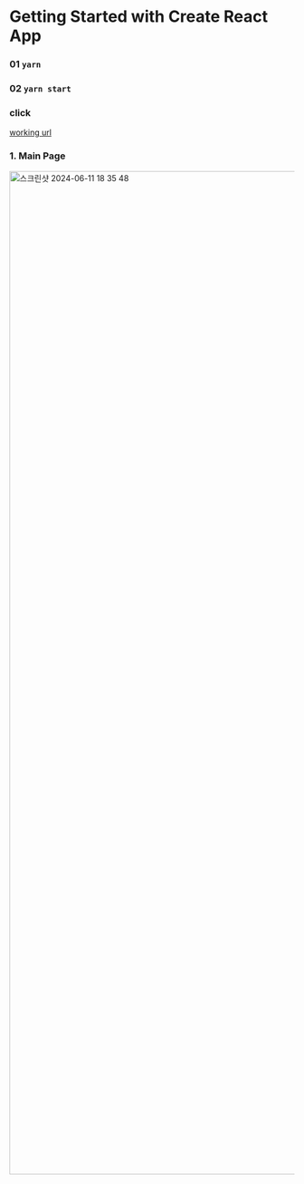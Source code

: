 # Getting Started with Create React App

### 01 `yarn `
### 02 `yarn start`

### click 
<a href="https://movielist-coral.vercel.app/" title="site url">
    working url
</a>


### 1. Main Page

<img width="1772" alt="스크린샷 2024-06-11 18 35 48" src="https://github.com/whddnjs1715/movielist/assets/73818206/0b3577dc-a702-4fa0-9bfc-bc9844c4daaa">

